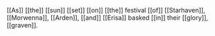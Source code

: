 [[As]] [[the]] [[sun]] [[set]] [[on]] [[the]] festival [[of]] [[Starhaven]], 
[[Morwenna]], [[Arden]], [[and]] [[Erisa]] basked [[in]] their [[glory]], [[graven]]. 